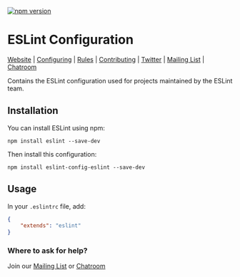 [![npm version][npm-image]][npm-url]

# ESLint Configuration

[Website](https://eslint.org) | [Configuring](https://eslint.org/docs/user-guide/configuring) | [Rules](https://eslint.org/docs/rules/) | [Contributing](https://eslint.org/docs/developer-guide/contributing) | [Twitter](https://twitter.com/geteslint) | [Mailing List](https://groups.google.com/group/eslint) | [Chatroom](https://eslint.org/chat)

Contains the ESLint configuration used for projects maintained by the ESLint team.

## Installation

You can install ESLint using npm:

    npm install eslint --save-dev

Then install this configuration:

    npm install eslint-config-eslint --save-dev

## Usage

In your `.eslintrc` file, add:

```json
{
    "extends": "eslint"
}
```

### Where to ask for help?

Join our [Mailing List](https://groups.google.com/group/eslint) or [Chatroom](https://eslint.org/chat)

[npm-image]: https://img.shields.io/npm/v/eslint-config-eslint.svg?style=flat-square
[npm-url]: https://www.npmjs.com/package/eslint-config-eslint
